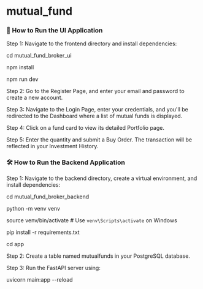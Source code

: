 # mutual_fund

### 🚀 How to Run the UI Application

Step 1:
Navigate to the frontend directory and install dependencies:

cd mutual_fund_broker_ui

npm install

npm run dev

Step 2:
Go to the Register Page, and enter your email and password to create a new account.

Step 3:
Navigate to the Login Page, enter your credentials, and you'll be redirected to the Dashboard where a list of mutual funds is displayed.

Step 4:
Click on a fund card to view its detailed Portfolio page.

Step 5:
Enter the quantity and submit a Buy Order. The transaction will be reflected in your Investment History.

### 🛠 How to Run the Backend Application

Step 1:
Navigate to the backend directory, create a virtual environment, and install dependencies:

cd mutual_fund_broker_backend

python -m venv venv

source venv/bin/activate # Use `venv\Scripts\activate` on Windows

pip install -r requirements.txt

cd app

Step 2:
Create a table named mutualfunds in your PostgreSQL database.

Step 3:
Run the FastAPI server using:

uvicorn main:app --reload
